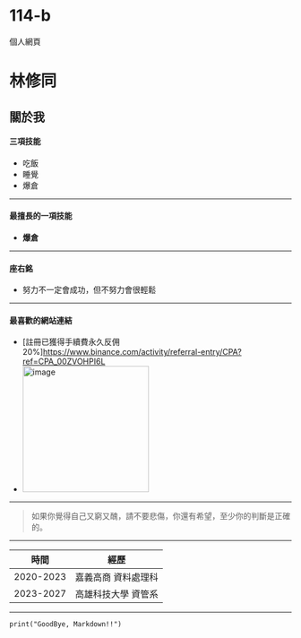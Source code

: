 # 114-b
個人網頁

# 林修同
## 關於我
#### 三項技能
  * 吃飯
  * 睡覺
  * 爆倉
--- 
#### 最擅長的一項技能
* **爆倉**
---
#### 座右銘
* 努力不一定會成功，但不努力會很輕鬆
---
#### 最喜歡的網站連結
* [註冊已獲得手續費永久反佣20%]<https://www.binance.com/activity/referral-entry/CPA?ref=CPA_00ZVOHPI6L>
* <img width="225" height="225" alt="image" src="https://github.com/user-attachments/assets/799451df-c7b8-4ea2-b8f0-ee9c073249f6" />
---
> 如果你覺得自己又窮又醜，請不要悲傷，你還有希望，至少你的判斷是正確的。
---
| 時間 | 經歷 |
| ------ | ------ |
|  2020-2023  | 嘉義高商 資料處理科 |
|  2023-2027  | 高雄科技大學 資管系 |
---
```
print("GoodBye, Markdown!!")
```
